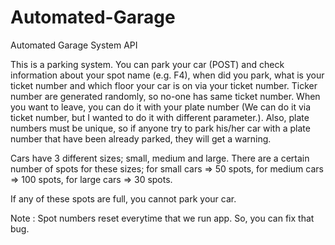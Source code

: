 # Automated-Garage
Automated Garage System API

This is a parking system. You can park your car (POST) and check information about your spot name (e.g. F4), when did you park, what is your ticket number and which floor your car is on via your ticket number. Ticker number are generated randomly, so no-one has same ticket number. When you want to leave, you can do it with your plate number (We can do it via ticket number, but I wanted to do it with different parameter.). Also, plate numbers must be unique, so if anyone try to park his/her car with a plate number that have been already parked, they will get a warning.

Cars have 3 different sizes; small, medium and large. There are a certain number of spots for these sizes; for small cars => 50 spots, for medium cars => 100 spots, for large cars => 30 spots.

If any of these spots are full, you cannot park your car.

Note : Spot numbers reset everytime that we run app. So, you can fix that bug. 
